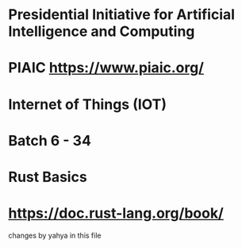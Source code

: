 # Presidential Initiative for Artificial Intelligence and Computing
# PIAIC https://www.piaic.org/
# Internet of Things (IOT)
# Batch 6 - 34
# Rust Basics
# https://doc.rust-lang.org/book/

changes by yahya in this file
